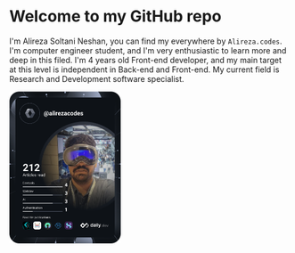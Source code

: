 # Welcome to my GitHub repo 

I'm Alireza Soltani Neshan, you can find my everywhere by `Alireza.codes`. I'm
computer engineer student, and I'm very enthusiastic to learn more and deep in
this filed. I'm 4 years old Front-end developer, and my main target at this
level is independent in Back-end and Front-end. My current field is Research and
Development software specialist.

<a href="https://app.daily.dev/alirezacodes">
    <img
        src="https://github.com/Asncodes-80/Asncodes-80/blob/master/devcard.svg"
        width="200" 
        alt="Alireza Soltani Neshan's Dev Card"/>
</a>
